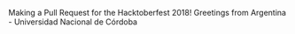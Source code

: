 Making a Pull Request for the Hacktoberfest 2018!
Greetings from Argentina - Universidad Nacional de Córdoba
